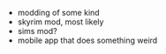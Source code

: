 - modding of some kind
- skyrim mod, most likely
- sims mod?
- mobile app that does something weird
